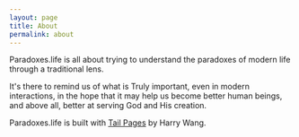 ```yaml
---
layout: page
title: About
permalink: about
---
```


Paradoxes.life is all about trying to understand the paradoxes of modern life through a traditional lens.

It's there to remind us of what is Truly important, even in modern interactions, in the hope that it 
may help us become better human beings, and above all, better at serving God and His creation. 

Paradoxes.life is built with <a href="https://github.com/harrywang/tailpages" target="_blank">Tail Pages</a> by Harry Wang.
